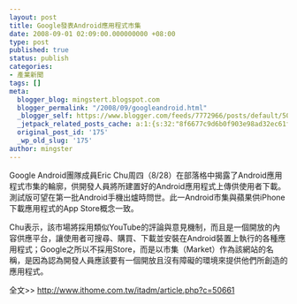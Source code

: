 ```yaml
---
layout: post
title: Google發表Android應用程式市集
date: 2008-09-01 02:09:00.000000000 +08:00
type: post
published: true
status: publish
categories:
- 產業新聞
tags: []
meta:
  blogger_blog: mingstert.blogspot.com
  blogger_permalink: "/2008/09/googleandroid.html"
  _blogger_self: https://www.blogger.com/feeds/7772966/posts/default/5093921866149257324
  _jetpack_related_posts_cache: a:1:{s:32:"8f6677c9d6b0f903e98ad32ec61f8deb";a:2:{s:7:"expires";i:1444162660;s:7:"payload";a:3:{i:0;a:1:{s:2:"id";i:265;}i:1;a:1:{s:2:"id";i:84;}i:2;a:1:{s:2:"id";i:85;}}}}
  original_post_id: '175'
  _wp_old_slug: '175'
author: mingster
---
```

<p>Google Android團隊成員Eric Chu周四（8/28）在部落格中揭露了Android應用程式市集的輪廓，供開發人員將所建置好的Android應用程式上傳供使用者下載。測試版可望在第一批Android手機出爐時問世。此一Android市集與蘋果供iPhone下載應用程式的App Store概念一致。</p>
<p>Chu表示，該市場將採用類似YouTube的評論與意見機制，而且是一個開放的內容供應平台，<span class="highlight">讓使用者可搜尋、購買、下載並安裝</span>在Android裝置上執行的各種應用程式；Google之所以不採用Store，而是以市集（Market）作為該網站的名稱，是因為認為開發人員應該要有一個開放且沒有障礙的環境<span class="highlight">來提供他們所創造的應用程式</span>。</p>
<p>全文&gt;&gt; <a href="http://www.ithome.com.tw/itadm/article.php?c=50661" target="_blank">http://www.ithome.com.tw/itadm/article.php?c=50661</a></p>
